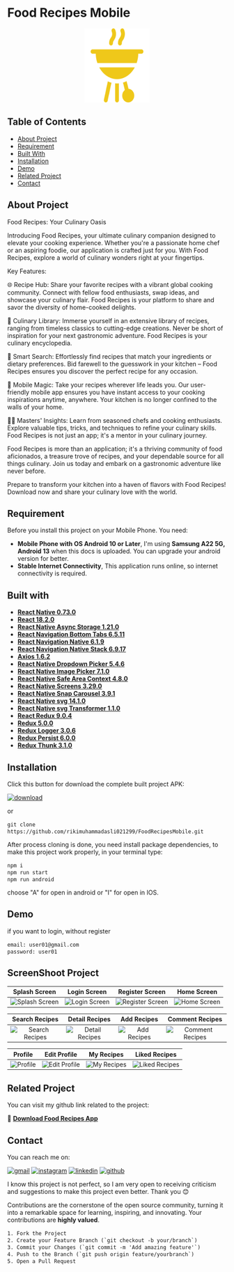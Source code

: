 # Food Recipes Mobile

<div align="center">
<a href="https://github.com/rikimuhammadasli021299/FoodRecipesMobile">
    <img src="src/assets/icons/Logo.svg" alt="Logo" width="150" height="170">
</a>
</div>

## Table of Contents

- [About Project](#about-project)
- [Requirement](#requirement)
- [Built With](#built-with)
- [Installation](#installation)
- [Demo](#demo)
- [Related Project](#related-project)
- [Contact](#contact)

## About Project

Food Recipes: Your Culinary Oasis

Introducing Food Recipes, your ultimate culinary companion designed to elevate your cooking experience. Whether you're a passionate home chef or an aspiring foodie, our application is crafted just for you. With Food Recipes, explore a world of culinary wonders right at your fingertips.

Key Features:

🌐 Recipe Hub: Share your favorite recipes with a vibrant global cooking community. Connect with fellow food enthusiasts, swap ideas, and showcase your culinary flair. Food Recipes is your platform to share and savor the diversity of home-cooked delights.

📖 Culinary Library: Immerse yourself in an extensive library of recipes, ranging from timeless classics to cutting-edge creations. Never be short of inspiration for your next gastronomic adventure. Food Recipes is your culinary encyclopedia.

🔎 Smart Search: Effortlessly find recipes that match your ingredients or dietary preferences. Bid farewell to the guesswork in your kitchen – Food Recipes ensures you discover the perfect recipe for any occasion.

📱 Mobile Magic: Take your recipes wherever life leads you. Our user-friendly mobile app ensures you have instant access to your cooking inspirations anytime, anywhere. Your kitchen is no longer confined to the walls of your home.

👨‍🍳 Masters' Insights: Learn from seasoned chefs and cooking enthusiasts. Explore valuable tips, tricks, and techniques to refine your culinary skills. Food Recipes is not just an app; it's a mentor in your culinary journey.

Food Recipes is more than an application; it's a thriving community of food aficionados, a treasure trove of recipes, and your dependable source for all things culinary. Join us today and embark on a gastronomic adventure like never before.

Prepare to transform your kitchen into a haven of flavors with Food Recipes! Download now and share your culinary love with the world.

## Requirement

Before you install this project on your Mobile Phone. You need:

- **Mobile Phone with OS Android 10 or Later**, I'm using **Samsung A22 5G, Android 13** when this docs is uploaded. You can upgrade your android version for better.
- **Stable Internet Connectivity**, This application runs online, so internet connectivity is required.

## Built with

- [**React Native 0.73.0**](https://reactnative.dev/docs/getting-started)
- [**React 18.2.0**](https://react.dev/)
- [**React Native Async Storage 1.21.0**](https://www.npmjs.com/package/@react-native-async-storage/async-storage)
- [**React Navigation Bottom Tabs 6.5.11**]()
- [**React Navigation Native 6.1.9**]()
- [**React Navigation Native Stack 6.9.17**]()
- [**Axios 1.6.2**]()
- [**React Native Dropdown Picker 5.4.6**]()
- [**React Native Image Picker 7.1.0**]()
- [**React Native Safe Area Context 4.8.0**]()
- [**React Native Screens 3.29.0**]()
- [**React Native Snap Carousel 3.9.1**]()
- [**React Native svg 14.1.0**]()
- [**React Native svg Transformer 1.1.0**]()
- [**React Redux 9.0.4**]()
- [**Redux 5.0.0**]()
- [**Redux Logger 3.0.6**]()
- [**Redux Persist 6.0.0**]()
- [**Redux Thunk 3.1.0**]()

## Installation

Click this button for download the complete built project APK:

[![download](https://img.shields.io/badge/Download-32CD32)](https://github.com/rikimuhammadasli021299/FoodRecipesMobile/releases/tag/v0.0.1)

or

```
git clone https://github.com/rikimuhammadasli021299/FoodRecipesMobile.git
```

After process cloning is done, you need install package dependencies, to make this project work properly, in your terminal type:

```
npm i
npm run start
npm run android
```

choose "A" for open in android or "I" for open in IOS.

## Demo

if you want to login, without register

```
email: user01@gmail.com
password: user01
```

## ScreenShoot Project

|                                                             Splash Screen                                                              |                                                          Login Screen                                                          |                                                           Register Screen                                                            |                                                            Home Screen                                                             |
| :------------------------------------------------------------------------------------------------------------------------------------: | :----------------------------------------------------------------------------------------------------------------------------: | :----------------------------------------------------------------------------------------------------------------------------------: | :--------------------------------------------------------------------------------------------------------------------------------: |
| ![Splash Screen](https://res.cloudinary.com/dzetef1x0/image/upload/v1703094611/screenshots%20recipes%20mobile/SplashScreen_j4hmvp.png) | ![Login Screen](https://res.cloudinary.com/dzetef1x0/image/upload/v1703094606/screenshots%20recipes%20mobile/Login_htkuvs.png) | ![Register Screen](https://res.cloudinary.com/dzetef1x0/image/upload/v1703095081/screenshots%20recipes%20mobile/Register_ntjhvh.png) | ![Home Screen](https://res.cloudinary.com/dzetef1x0/image/upload/v1703095247/screenshots%20recipes%20mobile/HomeScreen_mladjk.png) |

|                                                              Search Recipes                                                              |                                                             Detail Recipes                                                              |                                                            Add Recipes                                                             |                                                           Comment Recipes                                                            |
| :--------------------------------------------------------------------------------------------------------------------------------------: | :-------------------------------------------------------------------------------------------------------------------------------------: | :--------------------------------------------------------------------------------------------------------------------------------: | :----------------------------------------------------------------------------------------------------------------------------------: |
| ![Search Recipes](https://res.cloudinary.com/dzetef1x0/image/upload/v1703094604/screenshots%20recipes%20mobile/SearchRecipes_zokbmu.png) | ![Detail Recipes](https://res.cloudinary.com/dzetef1x0/image/upload/v1703094610/screenshots%20recipes%20mobile/DetailRecipe_ogqvby.png) | ![Add Recipes](https://res.cloudinary.com/dzetef1x0/image/upload/v1703094605/screenshots%20recipes%20mobile/AddRecipes_tizbki.png) | ![Comment Recipes](https://res.cloudinary.com/dzetef1x0/image/upload/v1703095080/screenshots%20recipes%20mobile/Comments_e0gbvi.png) |

|                                                           Profile                                                           |                                                             Edit Profile                                                             |                                                            My Recipes                                                            |                                                             Liked Recipes                                                              |
| :-------------------------------------------------------------------------------------------------------------------------: | :----------------------------------------------------------------------------------------------------------------------------------: | :------------------------------------------------------------------------------------------------------------------------------: | :------------------------------------------------------------------------------------------------------------------------------------: |
| ![Profile](https://res.cloudinary.com/dzetef1x0/image/upload/v1703094606/screenshots%20recipes%20mobile/Profile_gijpgp.png) | ![Edit Profile](https://res.cloudinary.com/dzetef1x0/image/upload/v1703095984/screenshots%20recipes%20mobile/EditProfile_hegnjc.png) | ![My Recipes](https://res.cloudinary.com/dzetef1x0/image/upload/v1703094607/screenshots%20recipes%20mobile/MyRecipes_ayfxi9.png) | ![Liked Recipes](https://res.cloudinary.com/dzetef1x0/image/upload/v1703096171/screenshots%20recipes%20mobile/LikedRecipes_dlxdxo.png) |

## Related Project

You can visit my github link related to the project:

🚀 **[Download Food Recipes App](https://github.com/rikimuhammadasli021299/FoodRecipesMobile/releases/tag/v0.0.1)**

## Contact

You can reach me on:

[![gmail](https://img.shields.io/badge/Gmail-D14836?style=for-the-badge&logo=gmail&logoColor=white)](mailto:rikimuhammadnurhidayat@gmail.com)
[![instagram](https://img.shields.io/badge/Instagram-E4405F?style=for-the-badge&logo=instagram&logoColor=white)](https://instagram.com/nurhidayat.riki)
[![linkedin](https://img.shields.io/badge/linkedin-0A66C2?style=for-the-badge&logo=linkedin&logoColor=white)](https://www.linkedin.com/in/rikinurhidayat)
[![github](https://img.shields.io/badge/Github-232b2b?style=for-the-badge&logo=github&logoColor=white)](https://www.github.com/rikimuhammadasli021299)

I know this project is not perfect, so I am very open to receiving criticism and suggestions to make this project even better. Thank you 😊

Contributions are the cornerstone of the open source community, turning it into a remarkable space for learning, inspiring, and innovating. Your contributions are **highly valued**.

```
1. Fork the Project
2. Create your Feature Branch (`git checkout -b your/branch`)
3. Commit your Changes (`git commit -m 'Add amazing feature'`)
4. Push to the Branch (`git push origin feature/yourbranch`)
5. Open a Pull Request
```
